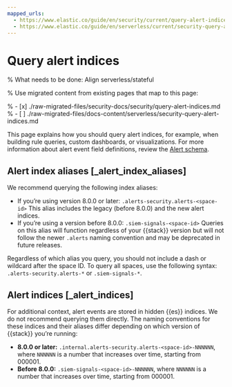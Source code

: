 ```yaml
---
mapped_urls:
  - https://www.elastic.co/guide/en/security/current/query-alert-indices.html
  - https://www.elastic.co/guide/en/serverless/current/security-query-alert-indices.html
---
```


# Query alert indices

% What needs to be done: Align serverless/stateful

% Use migrated content from existing pages that map to this page:

% - [x] ./raw-migrated-files/security-docs/security/query-alert-indices.md
% - [ ] ./raw-migrated-files/docs-content/serverless/security-query-alert-indices.md

This page explains how you should query alert indices, for example, when building rule queries, custom dashboards, or visualizations. For more information about alert event field definitions, review the [Alert schema](https://www.elastic.co/guide/en/security/current/alert-schema.html).


## Alert index aliases [_alert_index_aliases] 

We recommend querying the following index aliases:

* If you’re using version 8.0.0 or later: `.alerts-security.alerts-<space-id>` This alias includes the legacy (before 8.0.0) and the new alert indices.
* If you’re using a version before 8.0.0: `.siem-signals-<space-id>` Queries on this alias will function regardless of your {{stack}} version but will not follow the newer `.alerts` naming convention and may be deprecated in future releases.

Regardless of which alias you query, you should not include a dash or wildcard after the space ID. To query all spaces, use the following syntax: `.alerts-security.alerts-*` or `.siem-signals-*`.


## Alert indices [_alert_indices] 

For additional context, alert events are stored in hidden {{es}} indices. We do not recommend querying them directly. The naming conventions for these indices and their aliases differ depending on which version of {{stack}} you’re running:

* **8.0.0 or later:** `.internal.alerts-security.alerts-<space-id>-NNNNNN`, where `NNNNNN` is a number that increases over time, starting from 000001.
* **Before 8.0.0:** `.siem-signals-<space-id>-NNNNNN`, where `NNNNNN` is a number that increases over time, starting from 000001.

